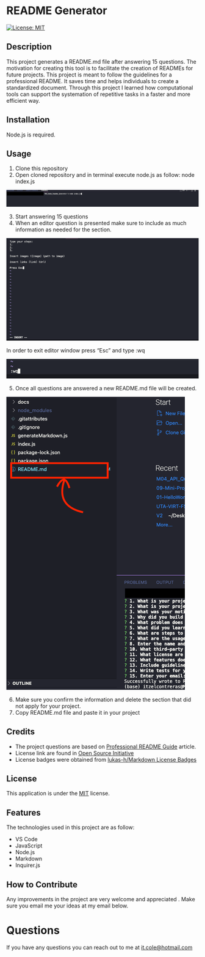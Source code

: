 # README Generator

[![License: MIT](https://img.shields.io/badge/License-MIT-yellow.svg)](https://opensource.org/licenses/MIT)

## Description

This project generates a README.md file after answering 15 questions. The motivation for creating this tool is to facilitate the creation of READMEs for future projects. This project is meant to follow the guidelines for a professional README. It saves time and helps individuals to create a standardized document. Through this project I learned how computational tools can support the systemation of repetitive tasks in a faster and more efficient way.

## Installation

Node.js is required.

## Usage

1. Clone this repository
2. Open cloned repository and in terminal execute node.js as follow: node index.js

![Terminal](docs/img1.png)

3. Start answering 15 questions
4. When an editor question is presented make sure to include as much information as needed for the section.

![editor](docs/img2.png)

In order to exit editor window press “Esc” and type :wq

![editor](docs/img3.png)

5. Once all questions are answered a new README.md file will be created.

![editor](docs/img4.png)

6. Make sure you confirm the information and delete the section that did not apply for your project.
7. Copy README.md file and paste it in your project

## Credits

- The project questions are based on [Professional README Guide](https://coding-boot-camp.github.io/full-stack/github/professional-readme-guide) article.
- License link are found in [Open Source Initiative](https://opensource.org/licenses)
- License badges were obtained from [lukas-h/ ​​Markdown License Badges](https://gist.github.com/lukas-h/2a5d00690736b4c3a7ba)

## License

This application is under the [MIT](https://opensource.org/licenses/MIT) license.

## Features

The technologies used in this project are as follow:

- VS Code
- JavaScript
- Node.js
- Markdown
- Inquirer.js

## How to Contribute

Any improvements in the project are very welcome and appreciated . Make sure you email me your ideas at my email below.

# Questions

If you have any questions you can reach out to me at it.cole@hotmail.com
